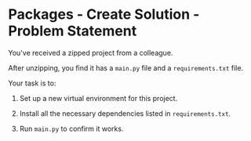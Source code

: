 # Packages - Create Solution - Problem Statement

You've received a zipped project from a colleague.

After unzipping, you find it has a `main.py` file and a `requirements.txt` file.

Your task is to:

1.  Set up a new virtual environment for this project.

2.  Install all the necessary dependencies listed in `requirements.txt`.

3.  Run `main.py` to confirm it works.
